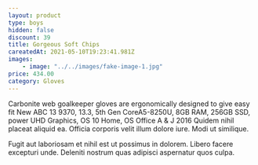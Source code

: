 ```yaml
---
layout: product
type: boys
hidden: false
discount: 39
title: Gorgeous Soft Chips
careatedAt: 2021-05-10T19:23:41.981Z
images:
    - image: "../../images/fake-image-1.jpg"
price: 434.00
category: Gloves
---
```

Carbonite web goalkeeper gloves are ergonomically designed to give easy fit
New ABC 13 9370, 13.3, 5th Gen CoreA5-8250U, 8GB RAM, 256GB SSD, power UHD Graphics, OS 10 Home, OS Office A & J 2016
Quidem nihil placeat aliquid ea. Officia corporis velit illum dolore iure. Modi ut similique.
 Fugit aut laboriosam et nihil est ut possimus in dolorem. Libero facere excepturi unde. Deleniti nostrum quas adipisci aspernatur quos culpa.
